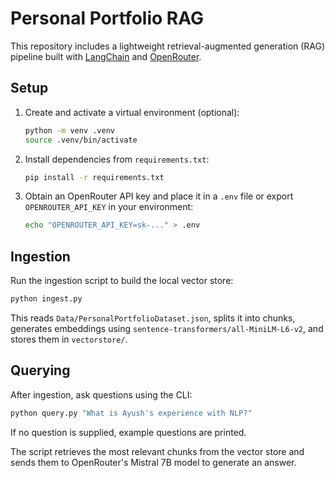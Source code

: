 # Personal Portfolio RAG

This repository includes a lightweight retrieval-augmented generation (RAG) pipeline built with [LangChain](https://github.com/langchain-ai/langchain) and [OpenRouter](https://openrouter.ai/).

## Setup
1. Create and activate a virtual environment (optional):
   ```bash
   python -m venv .venv
   source .venv/bin/activate
   ```
2. Install dependencies from `requirements.txt`:
   ```bash
   pip install -r requirements.txt
   ```
3. Obtain an OpenRouter API key and place it in a `.env` file or export `OPENROUTER_API_KEY` in your environment:
   ```bash
   echo "OPENROUTER_API_KEY=sk-..." > .env
   ```

## Ingestion
Run the ingestion script to build the local vector store:
```bash
python ingest.py
```
This reads `Data/PersonalPortfolioDataset.json`, splits it into chunks, generates embeddings using `sentence-transformers/all-MiniLM-L6-v2`, and stores them in `vectorstore/`.

## Querying
After ingestion, ask questions using the CLI:
```bash
python query.py "What is Ayush's experience with NLP?"
```
If no question is supplied, example questions are printed.

The script retrieves the most relevant chunks from the vector store and sends them to OpenRouter's Mistral 7B model to generate an answer.

